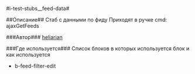 #i-test-stubs__feed-data#

##Описание##
Стаб с данными по фиду
Приходят в ручке cmd: ajaxGetFeeds

###Автор###
[heliarian ](https://staff.yandex-team.ru/heliarian )

###Где используется###
Список блоков в которых используется блок и как используется
* b-feed-filter-edit
